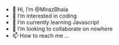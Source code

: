 - 👋 Hi, I’m @MirazBhaia
- 👀 I’m interested in coding
- 🌱 I’m currently learning Javascript
- 💞️ I’m looking to collaborate on nowhere
- 📫 How to reach me ...

<!---
MirazBhaia/MirazBhaia is a ✨ special ✨ repository because its `README.md` (this file) appears on your GitHub profile.
You can click the Preview link to take a look at your changes.
--->
